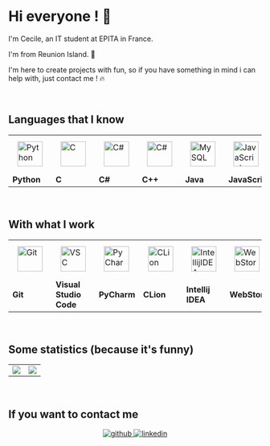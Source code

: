 # Hi everyone ! 👋

<!--
**cesourcile/cesourcile** is a ✨ _special_ ✨ repository because its `README.md` (this file) appears on your GitHub profile.

Here are some ideas to get you started:

- 🔭 I’m currently working on ...
- 🌱 I’m currently learning ...
- 👯 I’m looking to collaborate on ...
- 🤔 I’m looking for help with ...
- 💬 Ask me about ...
- 📫 How to reach me: ...
- 😄 Pronouns: ...
- ⚡ Fun fact: ...
-->

I'm Cecile, an IT student at EPITA in France.

I'm from Reunion Island. 🌋

I'm here to create projects with fun, so if you have something in mind i can help with, just contact me ! 🔥

<br/>

## Languages that I know

<div align="center">
<table>
  <tr>
    <td><img style="margin: 10px" src="https://profilinator.rishav.dev/skills-assets/python-original.svg" alt="Python" height="50" /></td>
    <td><img style="margin: 10px" src="https://profilinator.rishav.dev/skills-assets/c-original.svg" alt="C" height="50" /></td>
    <td><img style="margin: 10px" src="https://profilinator.rishav.dev/skills-assets/csharp-original.svg" alt="C#" height="50" /></td>
    <td><img style="margin: 10px" src="https://profilinator.rishav.dev/skills-assets/cplusplus-original.svg" alt="C#" height="50" /></td>
    <td><img style="margin: 10px" src="https://profilinator.rishav.dev/skills-assets/java-original-wordmark.svg" alt="MySQL" height="50" /></td>
    <td><img style="margin: 10px" src="https://profilinator.rishav.dev/skills-assets/javascript-original.svg" alt="JavaScript" height="50" /></td>
    <td><img style="margin: 10px" src="https://profilinator.rishav.dev/skills-assets/html5-original-wordmark.svg" alt="HTML5" height="50" /></td>
    <td><img style="margin: 10px" src="https://profilinator.rishav.dev/skills-assets/mysql-original-wordmark.svg" alt="MySQL" height="50" /></td>
  </tr>

  <tr>
    <td><b>Python</b></td>
    <td><b>C</b></td>
    <td><b>C#</b></td>
    <td><b>C++</b></td>
    <td><b>Java</b></td>
    <td><b>JavaScript</b></td>
    <td><b>HTML</b></td>
    <td><b>MySQL</b></td>
  </tr>
  
  </table>
</div>

<br/>


## With what I work

<div align="center">
<table>
  <tr>
    <td><img style="margin: 10px" src="https://profilinator.rishav.dev/skills-assets/git-scm-icon.svg" alt="Git" height="50" /></td>
    <td><img style="margin: 10px" src="https://madrau.fr/Github-Icons/vsc.svg" alt="VSC" height="50" /></td>
    <td><img style="margin: 10px" src="https://madrau.fr/Github-Icons/pycharm.svg" alt="PyCharm" height="50" /></td>
    <td><img style="margin: 10px" src="https://madrau.fr/Github-Icons/clion.svg" alt="CLion" height="50" /></td>
    <td><img style="margin: 10px" src="https://madrau.fr/Github-Icons/intellij.svg" alt="IntellijIDEA" height="50" /></td>
    <td><img style="margin: 10px" src="https://madrau.fr/Github-Icons/webstorm.svg" alt="WebStorm" height="50" /></td>
  </tr>

  <tr>
    <td><b>Git</b></td>
    <td><b>Visual Studio Code</b></td>
    <td><b>PyCharm</b></td>
    <td><b>CLion</b></td>
    <td><b>Intellij IDEA</b></td>
    <td><b>WebStorm</b></td>
  </tr>
  
  </table>
</div>

<br/>

## Some statistics (because it's funny)
  
<div align="center">
  <table>
    <tr>
      <td><img src="https://github-readme-stats.vercel.app/api?username=cesourcile&show_icons=true&theme=radical&count_private=true" /></td>
      <td><img src="https://github-readme-stats.vercel.app/api/top-langs/?username=cesourcile&theme=radical&hide_langs_below=8&count_private=true" /></td>
    </tr>
  </table>
  </div>

<br/>  
  
## If you want to contact me
  
<div align="center">
<a href="https://github.com/cesourcile" target="_blank">
<img src=https://img.shields.io/badge/github-%2324292e.svg?&style=for-the-badge&logo=github&logoColor=white alt=github style="margin-bottom: 5px;" />
</a>
<a href="https://www.linkedin.com/in/cecile-cadet/" target="_blank">
<img src=https://img.shields.io/badge/linkedin-%231E77B5.svg?&style=for-the-badge&logo=linkedin&logoColor=white alt=linkedin style="margin-bottom: 5px;" />
</a>  
</div>  



